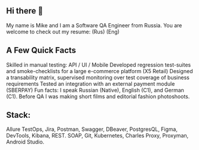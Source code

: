 ## Hi there 👋

My name is Mike and I am a Software QA Engineer from Russia. You are welcome to check out my resume: (Rus) (Eng)

## A Few Quick Facts

Skilled in manual testing: API / UI / Mobile
Developed regression test-suites and smoke-checklists for a large e-commerce platform (X5 Retail)
Designed a transability matrix, supervised monitoring over test coverage of business requirements
Tested an integration with an external payment module (SBERPAY)
Fun facts: I speak Russian (Native), English (C1), and German (C1). Before QA I was making short films and editorial fashion photoshoots.

## Stack: 

Allure TestOps, Jira, Postman, Swagger, DBeaver, PostgresQL, Figma, DevTools, Kibana, REST. SOAP, Git, Kubernetes, Charles Proxy, Proxyman, Android Studio.
